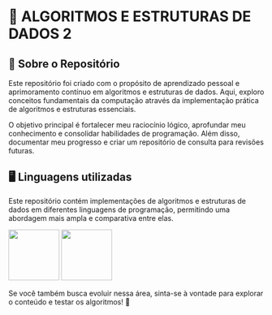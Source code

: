 # 🚀 **ALGORITMOS E ESTRUTURAS DE DADOS 2**

## **📌 Sobre o Repositório**

Este repositório foi criado com o propósito de aprendizado pessoal e aprimoramento contínuo em algoritmos e estruturas de dados. Aqui, exploro conceitos fundamentais da computação através da implementação prática de algoritmos e estruturas essenciais.

O objetivo principal é fortalecer meu raciocínio lógico, aprofundar meu conhecimento e consolidar habilidades de programação. Além disso, documentar meu progresso e criar um repositório de consulta para revisões futuras.

## **🖥️ Linguagens utilizadas**  


Este repositório contém implementações de algoritmos e estruturas de dados em diferentes linguagens de programação, permitindo uma abordagem mais ampla e comparativa entre elas.

<img src="https://cdn.jsdelivr.net/gh/devicons/devicon@latest/icons/java/java-original-wordmark.svg" width="100" height="100" />

<img src="https://cdn.jsdelivr.net/gh/devicons/devicon@latest/icons/c/c-original.svg" width="100" height="100" />
          

          

Se você também busca evoluir nessa área, sinta-se à vontade para explorar o conteúdo e testar os algoritmos! 🧠
